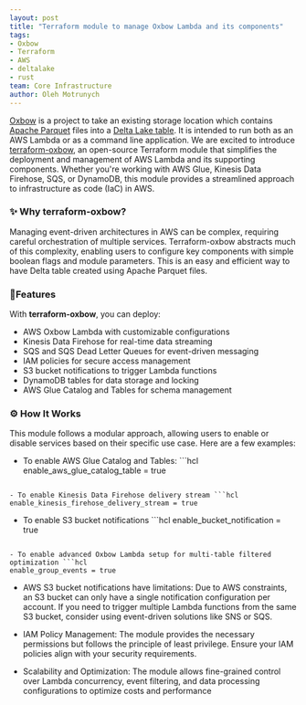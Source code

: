 ```yaml
---
layout: post
title: "Terraform module to manage Oxbow Lambda and its components"
tags:
- Oxbow
- Terraform
- AWS
- deltalake
- rust
team: Core Infrastructure
author: Oleh Motrunych
---
```



[Oxbow](https://github.com/buoyant-data/oxbow) is a project to take an existing storage location which contains [Apache Parquet](https://parquet.apache.org/) files into a [Delta Lake table](https://delta.io/).
It is intended to run both as an AWS Lambda or as a command line application.
We are excited to introduce [terraform-oxbow](https://github.com/scribd/terraform-oxbow), an open-source Terraform module that simplifies the deployment and management of AWS Lambda and its supporting components. Whether you're working with AWS Glue, Kinesis Data Firehose, SQS, or DynamoDB, this module provides a streamlined approach to infrastructure as code (IaC) in AWS.

### ✨ Why terraform-oxbow?
Managing event-driven architectures in AWS can be complex, requiring careful orchestration of multiple services. Terraform-oxbow abstracts much of this complexity, enabling users to configure key components with simple boolean flags and module parameters. This is an easy and efficient way to have Delta table created using Apache Parquet files.
### 🚀Features

With **terraform-oxbow**, you can deploy:

- AWS Oxbow Lambda with customizable configurations
- Kinesis Data Firehose for real-time data streaming
- SQS and SQS Dead Letter Queues for event-driven messaging
- IAM policies for secure access management
- S3 bucket notifications to trigger Lambda functions
- DynamoDB tables for data storage and locking
- AWS Glue Catalog and Tables for schema management


### ⚙️ How It Works

This module follows a modular approach, allowing users to enable or disable services based on their specific use case. Here are a few examples:

- To enable AWS Glue Catalog and Tables: ```hcl
enable_aws_glue_catalog_table = true
```

- To enable Kinesis Data Firehose delivery stream ```hcl
enable_kinesis_firehose_delivery_stream = true
```

- To enable S3 bucket notifications ```hcl
enable_bucket_notification = true
```

- To enable advanced Oxbow Lambda setup for multi-table filtered optimization ```hcl
enable_group_events = true
```

- AWS S3 bucket notifications have limitations: Due to AWS constraints, an S3 bucket can only have a single notification configuration per account. If you need to trigger multiple Lambda functions from the same S3 bucket, consider using event-driven solutions like SNS or SQS.


- IAM Policy Management: The module provides the necessary permissions but follows the principle of least privilege. Ensure your IAM policies align with your security requirements.


- Scalability and Optimization: The module allows fine-grained control over Lambda concurrency, event filtering, and data processing configurations to optimize costs and performance

